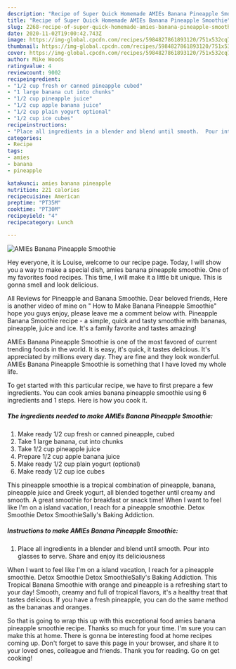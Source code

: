 ```yaml
---
description: "Recipe of Super Quick Homemade AMIEs Banana Pineapple Smoothie"
title: "Recipe of Super Quick Homemade AMIEs Banana Pineapple Smoothie"
slug: 2268-recipe-of-super-quick-homemade-amies-banana-pineapple-smoothie
date: 2020-11-02T19:00:42.743Z
image: https://img-global.cpcdn.com/recipes/5984827861893120/751x532cq70/amies-banana-pineapple-smoothie-recipe-main-photo.jpg
thumbnail: https://img-global.cpcdn.com/recipes/5984827861893120/751x532cq70/amies-banana-pineapple-smoothie-recipe-main-photo.jpg
cover: https://img-global.cpcdn.com/recipes/5984827861893120/751x532cq70/amies-banana-pineapple-smoothie-recipe-main-photo.jpg
author: Mike Woods
ratingvalue: 4
reviewcount: 9002
recipeingredient:
- "1/2 cup fresh or canned pineapple cubed"
- "1 large banana cut into chunks"
- "1/2 cup pineapple juice"
- "1/2 cup apple banana juice"
- "1/2 cup plain yogurt optional"
- "1/2 cup ice cubes"
recipeinstructions:
- "Place all ingredients in a blender and blend until smooth.  Pour into glasses to serve.  Share and enjoy its deliciousness"
categories:
- Recipe
tags:
- amies
- banana
- pineapple

katakunci: amies banana pineapple 
nutrition: 221 calories
recipecuisine: American
preptime: "PT35M"
cooktime: "PT30M"
recipeyield: "4"
recipecategory: Lunch

---
```



![AMIEs Banana Pineapple Smoothie](https://img-global.cpcdn.com/recipes/5984827861893120/751x532cq70/amies-banana-pineapple-smoothie-recipe-main-photo.jpg)

Hey everyone, it is Louise, welcome to our recipe page. Today, I will show you a way to make a special dish, amies banana pineapple smoothie. One of my favorites food recipes. This time, I will make it a little bit unique. This is gonna smell and look delicious.

All Reviews for Pineapple and Banana Smoothie. Dear beloved friends, Here is another video of mine on &#34; How to Make Banana Pineapple Smoothie&#34; hope you guys enjoy, please leave me a comment below with. Pineapple Banana Smoothie recipe - a simple, quick and tasty smoothie with bananas, pineapple, juice and ice. It&#39;s a family favorite and tastes amazing!

AMIEs Banana Pineapple Smoothie is one of the most favored of current trending foods in the world. It is easy, it's quick, it tastes delicious. It's appreciated by millions every day. They are fine and they look wonderful. AMIEs Banana Pineapple Smoothie is something that I have loved my whole life.


To get started with this particular recipe, we have to first prepare a few ingredients. You can cook amies banana pineapple smoothie using 6 ingredients and 1 steps. Here is how you cook it.

<!--inarticleads1-->

##### The ingredients needed to make AMIEs Banana Pineapple Smoothie:

1. Make ready 1/2 cup fresh or canned pineapple, cubed
1. Take 1 large banana, cut into chunks
1. Take 1/2 cup pineapple juice
1. Prepare 1/2 cup apple banana juice
1. Make ready 1/2 cup plain yogurt (optional)
1. Make ready 1/2 cup ice cubes


This pineapple smoothie is a tropical combination of pineapple, banana, pineapple juice and Greek yogurt, all blended together until creamy and smooth. A great smoothie for breakfast or snack time! When I want to feel like I&#39;m on a island vacation, I reach for a pineapple smoothie. Detox Smoothie Detox SmoothieSally&#39;s Baking Addiction. 

<!--inarticleads2-->

##### Instructions to make AMIEs Banana Pineapple Smoothie:

1. Place all ingredients in a blender and blend until smooth.  Pour into glasses to serve.  Share and enjoy its deliciousness


When I want to feel like I&#39;m on a island vacation, I reach for a pineapple smoothie. Detox Smoothie Detox SmoothieSally&#39;s Baking Addiction. This Tropical Banana Smoothie with orange and pineapple is a refreshing start to your day! Smooth, creamy and full of tropical flavors, it&#39;s a healthy treat that tastes delicious. If you have a fresh pineapple, you can do the same method as the bananas and oranges. 

So that is going to wrap this up with this exceptional food amies banana pineapple smoothie recipe. Thanks so much for your time. I'm sure you can make this at home. There is gonna be interesting food at home recipes coming up. Don't forget to save this page in your browser, and share it to your loved ones, colleague and friends. Thank you for reading. Go on get cooking!
